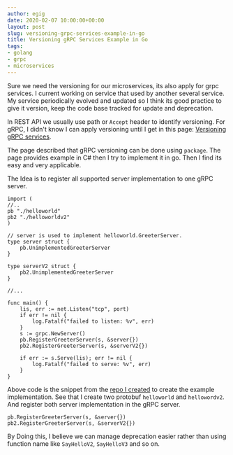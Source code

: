 ```yaml
---
author: egig
date: 2020-02-07 10:00:00+00:00
layout: post
slug: versioning-grpc-services-example-in-go
title: Versioning gRPC Services Example in Go
tags:
- golang
- grpc
- microservices
---
```


Sure we need the versioning for our microservices, its also apply for grpc services.
I current working on service that used by another several service.
My service periodically evolved and updated so I think its good practice to give it
version, keep the code base tracked for update and deprecation.

In REST API we usually use path or `Accept` header to identify versioning.
For gRPC, I didn't know I can apply versioning until I get in this page:
[Versioning gRPC services](https://docs.microsoft.com/en-us/aspnet/core/grpc/versioning?view=aspnetcore-3.1]).

The page described that gRPC versioning can be done using `package`.
The page provides example in C# then I try to implement it in go.
Then I find its easy and very applicable.

The Idea is to register all supported server implementation to one gRPC server.

```golang
import (
//..
pb "./helloworld"
pb2 "./helloworldv2"
)

// server is used to implement helloworld.GreeterServer.
type server struct {
	pb.UnimplementedGreeterServer
}

type serverV2 struct {
	pb2.UnimplementedGreeterServer
}

//...

func main() {
	lis, err := net.Listen("tcp", port)
	if err != nil {
		log.Fatalf("failed to listen: %v", err)
	}
	s := grpc.NewServer()
	pb.RegisterGreeterServer(s, &server{})
	pb2.RegisterGreeterServer(s, &serverV2{})

	if err := s.Serve(lis); err != nil {
		log.Fatalf("failed to serve: %v", err)
	}
}

```

Above code is the snippet from the [repo I created](https://github.com/egig/grpc_versioning_example)
to create the example implementation.
See that I create two protobuf `helloworld` and `hellowordv2`.
And register both server implementation in the gRPC server.

```golang
pb.RegisterGreeterServer(s, &server{})
pb2.RegisterGreeterServer(s, &serverV2{})
```

By Doing this, I believe we can manage deprecation easier rather than using
function name like `SayHelloV2`, `SayHelloV3` and so on.
